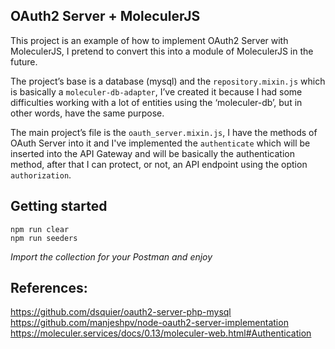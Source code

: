 ## OAuth2 Server + MoleculerJS

This project is an example of how to implement OAuth2 Server with MoleculerJS, I pretend to convert this into a module of MoleculerJS in the future.

The project’s base is a database (mysql) and the `repository.mixin.js` which is basically a `moleculer-db-adapter`, I’ve created it because I had some difficulties working with a lot of entities using the ‘moleculer-db’, but in other words, have the same purpose.

The main project’s file is the `oauth_server.mixin.js`, I have the methods of OAuth Server into it and I've implemented the `authenticate` which will be inserted into the API Gateway and will be basically the authentication method, after that I can protect, or not, an API endpoint using the option `authorization`.

## Getting started
```
npm run clear
npm run seeders
```
_Import the collection for your Postman and enjoy_


## References: 
https://github.com/dsquier/oauth2-server-php-mysql  
https://github.com/manjeshpv/node-oauth2-server-implementation  
https://moleculer.services/docs/0.13/moleculer-web.html#Authentication


